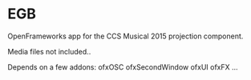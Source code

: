 # EGB

OpenFrameworks app for the CCS Musical 2015 projection component.

Media files not included..

Depends on a few addons:
ofxOSC
ofxSecondWindow
ofxUI
ofxFX
...

